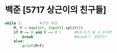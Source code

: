 # 백준 [5717 상근이의 친구들]
```python
while 1:        #무한 루프
    M, F = map(int, input().split())
    if M == 0 and F == 0 :      #M과 F가 둘 다 0이면
        break                   #break!! 멈춘다!!
    else:
        print(M+F)
```
